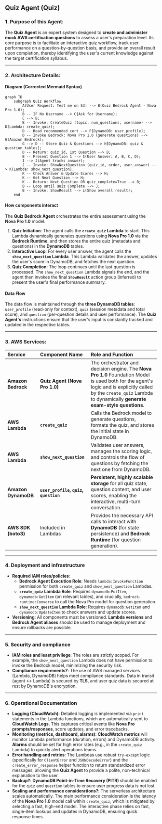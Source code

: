 ## Quiz Agent (Quiz)

### 1\. Purpose of this Agent:

The **Quiz Agent** is an expert system designed to **create and administer mock AWS certification questions** to assess a user's preparation level. Its core purpose is to facilitate an interactive quiz workflow, track user performance on a question-by-question basis, and provide an overall result upon completion, thereby identifying the user's current knowledge against the target certification syllabus.

-----

### 2\. Architecture Details:

#### Diagram (Corrected Mermaid Syntax)

```mermaid
graph TD
    subgraph Quiz Workflow
        A[User Request: Test me on S3] --> B(Quiz Bedrock Agent - Nova Pro 1.0);
        B -- IF No Username --> C{Ask for Username};
        C --> B;
        B -- Invoke: CreateQuiz (topic, num_questions, username) --> D(Lambda: create_quiz);
        D -- Read recommended_cert --> F[DynamoDB: user_profile];
        D -- Invoke Bedrock: Nova Pro 1.0 (generate questions) --> G(Amazon Bedrock);
        G --> D -- Store Quiz & Questions --> H[DynamoDB: quiz & question tables];
        D -- Return: quiz_id, 1st Question --> B;
        B -- Present Question 1 --> I(User Answer: A, B, C, D);
        I --> J(Agent tracks answer);
        J -- Invoke: ShowNextQuestion (quiz_id, order, user_answer) --> K(Lambda: show_next_question);
        K -- Check Answer & Update Scores --> H;
        K -- Get Next Question --> H;
        K -- Return: Next Question OR quiz_complete=True --> B;
        B -- Loop until Quiz Complete --> J;
        B -- Invoke: ShowResult --> L(Show overall result);
    end
```

#### How components interact

The **Quiz Bedrock Agent** orchestrates the entire assessment using the **Nova Pro 1.0** model.

1.  **Quiz Initiation**: The agent calls the **`create_quiz` Lambda** to start. This Lambda dynamically generates questions using **Nova Pro 1.0** via the **Bedrock Runtime**, and then stores the entire quiz (metadata and questions) in the **DynamoDB** tables.
2.  **Interactive Loop**: For every user answer, the agent calls the **`show_next_question` Lambda**. This Lambda validates the answer, updates the user's score in DynamoDB, and fetches the next question.
3.  **Quiz Completion**: The loop continues until the last question is processed. The `show_next_question` Lambda signals the end, and the agent then invokes the final **`ShowResult`** action group (inferred) to present the user's final performance summary.

#### Data Flow

The data flow is maintained through the **three DynamoDB tables**: `user_profile` (read-only for context), `quiz` (session metadata and total score), and `question` (per-question details and user performance). The **Quiz Agent's** instructions ensure that the user's input is constantly tracked and updated in the respective tables.

-----

### 3\. AWS Services:

| Service | Component Name | Role and Function |
| :--- | :--- | :--- |
| **Amazon Bedrock** | **Quiz Agent (Nova Pro 1.0)** | The orchestrator and decision engine. The **Nova Pro 1.0** Foundation Model is used both for the agent's logic and is explicitly called by the `create_quiz` Lambda to dynamically **generate exam-style questions**. |
| **AWS Lambda** | **`create_quiz`** | Calls the Bedrock model to generate questions, formats the quiz, and stores the initial state in DynamoDB. |
| **AWS Lambda** | **`show_next_question`** | Validates user answers, manages the scoring logic, and controls the flow of questions by fetching the next one from DynamoDB. |
| **Amazon DynamoDB** | **`user_profile`, `quiz`, `question`** | **Persistent, highly scalable storage** for all quiz state, question content, and user scores, enabling the interactive, multi-turn conversation. |
| **AWS SDK (boto3)** | Included in Lambdas | Provides the necessary API calls to interact with **DynamoDB** (for state persistence) and **Bedrock Runtime** (for question generation). |

-----

### 4\. Deployment and infrastructure

  - **Required IAM roles/policies**:
      * **Bedrock Agent Execution Role**: Needs `lambda:InvokeFunction` permission for both `create_quiz` and `show_next_question` Lambdas.
      * **`create_quiz` Lambda Role**: Requires `dynamodb:PutItem`, `dynamodb:GetItem` (on relevant tables), and crucially, `bedrock-runtime:Converse` to call the Nova Pro model for question generation.
      * **`show_next_question` Lambda Role**: Requires `dynamodb:GetItem` and `dynamodb:UpdateItem` to check answers and update scores.
  - **Versioning**: All components must be versioned. **Lambda versions** and **Bedrock Agent aliases** should be used to manage deployment and ensure rollbacks are possible.

-----

### 5\. Security and compliance

  - **IAM roles and least privilege**: The roles are strictly scoped. For example, the `show_next_question` Lambda does not have permission to invoke the Bedrock model, minimizing the security risk.
  - **Compliance requirements?**: The use of AWS managed services (Lambda, DynamoDB) helps meet compliance standards. Data in transit (agent $\leftrightarrow$ Lambda) is secured by **TLS**, and user quiz data is secured at rest by DynamoDB's encryption.

-----

### 6\. Operational Documentation

  - **Logging (CloudWatch)**: Detailed logging is implemented via `print` statements in the Lambda functions, which are automatically sent to **CloudWatch Logs**. This captures critical events like **Nova Pro prompts/responses**, score updates, and error tracebacks.
  - **Monitoring (metrics, dashboard, alarms)**: **CloudWatch metrics** will monitor Lambda performance (duration, errors) and DynamoDB activity. **Alarms** should be set for high error rates (e.g., in the `create_quiz` Lambda) to quickly alert operations teams.
  - **Error handling and retries**: The Lambdas use robust `try-except` logic (specifically for `ClientError` and `JSONDecodeError`) and the `create_error_response` helper function to return standardized error messages, allowing the **Quiz Agent** to provide a polite, non-technical explanation to the user.
  - **Backup?**: **DynamoDB Point-in-Time Recovery (PITR)** should be enabled for the `quiz` and `question` tables to ensure user progress data is not lost.
  - **Scaling and performance considerations?**: The serverless architecture scales automatically. The main performance consideration is the latency of the **Nova Pro 1.0** model call within `create_quiz`, which is mitigated by selecting a fast, high-end model. The interactive phase relies on fast, single-item lookups and updates in DynamoDB, ensuring quick response times.
